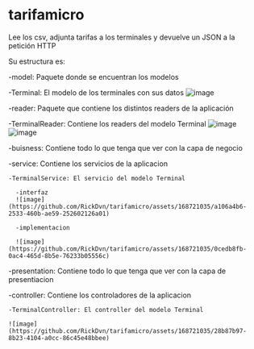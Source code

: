 # tarifamicro
Lee los csv, adjunta tarifas a los terminales y devuelve un JSON a la petición HTTP

Su estructura es:

-model: Paquete donde se encuentran los modelos
 
  -Terminal: El modelo de los terminales con sus datos
![image](https://github.com/RickDvn/tarifamicro/assets/168721035/51a7de18-13c0-45ec-8b15-7fabd8f66891)


-reader: Paquete que contiene los distintos readers de la aplicación
  
  -TerminalReader: Contiene los readers del modelo Terminal
  ![image](https://github.com/RickDvn/tarifamicro/assets/168721035/00b84aec-145f-47f9-8bf5-fb8ebf03ea19)
  ![image](https://github.com/RickDvn/tarifamicro/assets/168721035/fa4d66d0-8396-400e-9bd1-475cb4c669ad)

-buisness: Contiene todo lo que tenga que ver con la capa de negocio
  
  -service: Contiene los servicios de la aplicacion
    
    -TerminalService: El servicio del modelo Terminal
      
      -interfaz
      ![image](https://github.com/RickDvn/tarifamicro/assets/168721035/a106a4b6-2533-460b-ae59-252602126a01)
      
      -implementacion
      
      ![image](https://github.com/RickDvn/tarifamicro/assets/168721035/0cedb8fb-0ac4-465d-8b5e-76233b05556c)

-presentation: Contiene todo lo que tenga que ver con la capa de presentiacion
  
  -controller: Contiene los controladores de la aplicacion
    
    -TerminalController: El controller del modelo Terminal
    
    ![image](https://github.com/RickDvn/tarifamicro/assets/168721035/28b87b97-8b23-4104-a0cc-86c45e48bbee)
